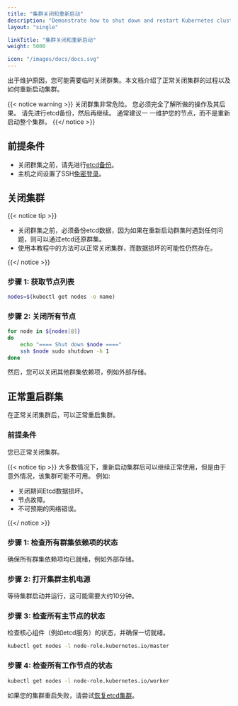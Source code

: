 ```yaml
---
title: "集群关闭和重新启动"
description: "Demonstrate how to shut down and restart Kubernetes clusters gracefully"
layout: "single"

linkTitle: "集群关闭和重新启动"
weight: 5000

icon: "/images/docs/docs.svg"
---
```


出于维护原因，您可能需要临时关闭群集。本文档介绍了正常关闭集群的过程以及如何重新启动集群。

{{< notice warning >}}
关闭群集非常危险。 您必须完全了解所做的操作及其后果。 请先进行etcd备份，然后再继续。 通常建议一 一维护您的节点，而不是重新启动整个集群。
{{</ notice >}}

## 前提条件

- 关闭群集之前，请先进行[etcd备份](https://github.com/etcd-io/etcd/blob/master/Documentation/op-guide/recovery.md#snapshotting-the-keyspace)。
- 主机之间设置了SSH[免密登录](https://man.openbsd.org/ssh.1#AUTHENTICATION)。

## 关闭集群

{{< notice tip >}}

- 关闭群集之前，必须备份etcd数据，因为如果在重新启动群集时遇到任何问题，则可以通过etcd还原群集。
- 使用本教程中的方法可以正常关闭集群，而数据损坏的可能性仍然存在。

{{</ notice >}}

### 步骤 1: 获取节点列表

```bash
nodes=$(kubectl get nodes -o name)
```

### 步骤 2: 关闭所有节点

```bash
for node in ${nodes[@]}
do
    echo "==== Shut down $node ===="
    ssh $node sudo shutdown -h 1
done
```

然后，您可以关闭其他群集依赖项，例如外部存储。

## 正常重启群集

在正常关闭集群后，可以正常重启集群。

### 前提条件

您已正常关闭集群。

{{< notice tip >}}
大多数情况下，重新启动集群后可以继续正常使用，但是由于意外情况，该集群可能不可用。 例如:

- 关闭期间Etcd数据损坏。
- 节点故障。
- 不可预期的网络错误。

{{</ notice >}}

### 步骤 1: 检查所有群集依赖项的状态

确保所有群集依赖项均已就绪，例如外部存储。

### 步骤 2: 打开集群主机电源

等待集群启动并运行，这可能需要大约10分钟。

### 步骤 3: 检查所有主节点的状态

检查核心组件（例如etcd服务）的状态，并确保一切就绪。

```bash
kubectl get nodes -l node-role.kubernetes.io/master
```

### 步骤 4: 检查所有工作节点的状态

```bash
kubectl get nodes -l node-role.kubernetes.io/worker
```

如果您的集群重启失败，请尝试[恢复etcd集群](https://github.com/etcd-io/etcd/blob/master/Documentation/op-guide/recovery.md#restoring-a-cluster)。
